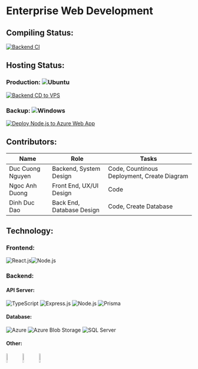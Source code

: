# Enterprise Web Development

## Compiling Status:
[![Backend CI](https://github.com/Cuongdzwl/Enterprise_DevWeb/actions/workflows/master_ci.yml/badge.svg)](https://github.com/Cuongdzwl/Enterprise_DevWeb/actions/workflows/master_ci.yml)

## Hosting Status:
### Production: ![Ubuntu](https://img.shields.io/badge/Ubuntu-Compatible-brightgreen?style=flat-square&logo=ubuntu&logoColor=white)
[![Backend CD to VPS](https://github.com/Cuongdzwl/Enterprise_DevWeb/actions/workflows/master_cd_vps.yml/badge.svg)](https://github.com/Cuongdzwl/Enterprise_DevWeb/actions/workflows/master_cd_vps.yml)
### Backup: ![Windows](https://img.shields.io/badge/Windows-Compatible-brightgreen?style=flat-square&logo=windows&logoColor=white)
[![Deploy Node.js to Azure Web App](https://github.com/Cuongdzwl/Enterprise_DevWeb/actions/workflows/master_cuongnd.yml/badge.svg)](https://github.com/Cuongdzwl/Enterprise_DevWeb/actions/workflows/master_cuongnd.yml)

## Contributors:

| Name | Role | Tasks |
|-----------------|-----------------|-----------------|
| Duc Cuong Nguyen | Backend, System Design | Code, Countinous Deployment, Create Diagram |
| Ngoc Anh Duong | Front End, UX/UI Design | Code |
| Dinh Duc Dao | Back End, Database Design | Code, Create Database |

## Technology:

### Frontend:
![React.js](https://img.shields.io/badge/React.js-18.x-61DAFB?style=flat-square&logo=react&logoColor=white)![Node.js](https://img.shields.io/badge/Node.js-20.x-339933?style=flat-square&logo=node.js&logoColor=white)

### Backend:
#### API Server:
![TypeScript](https://img.shields.io/badge/-TypeScript-3178C6?logo=typescript&logoColor=white) ![Express.js](https://img.shields.io/badge/Express.js-4.x-000000?style=flat-square&logo=express&logoColor=white) ![Node.js](https://img.shields.io/badge/Node.js-18.x-339933?style=flat-square&logo=node.js&logoColor=white) ![Prisma](https://img.shields.io/badge/-Prisma-2D3748?logo=prisma&logoColor=white)
#### Database:
![Azure](https://img.shields.io/badge/-Azure-0089D6?logo=microsoft-azure&logoColor=white) ![Azure Blob Storage](https://img.shields.io/badge/-Azure%20Blob%20Storage-0078D4?logo=azuredevops&logoColor=white) ![SQL Server](https://img.shields.io/badge/-SQL%20Server-CC2927?logo=microsoft-sql-server&logoColor=white)

#### Other:
<img src="https://assets.super.so/1e9f5a51-c4c6-4fca-b6e8-25fa0186f139/images/0f550019-16db-4a65-90d1-1bdb7d3c5f20/novu-logo-gradient-light-background2x.png" alt="Novu Logo" width="8%"/> <img src="https://corp-backend.brevo.com/wp-content/uploads/2023/04/Brevo-Logo-1.png" alt="Brevo Logo" width="8%"/> <img src="https://cf-assets.www.cloudflare.com/slt3lc6tev37/7bIgGp4hk4SFO0o3SBbOKJ/b48185dcf20c579960afad879b25ea11/CF_logo_stacked_blktype.jpg" alt="Cloudflared Logo" width="8%"/>  










